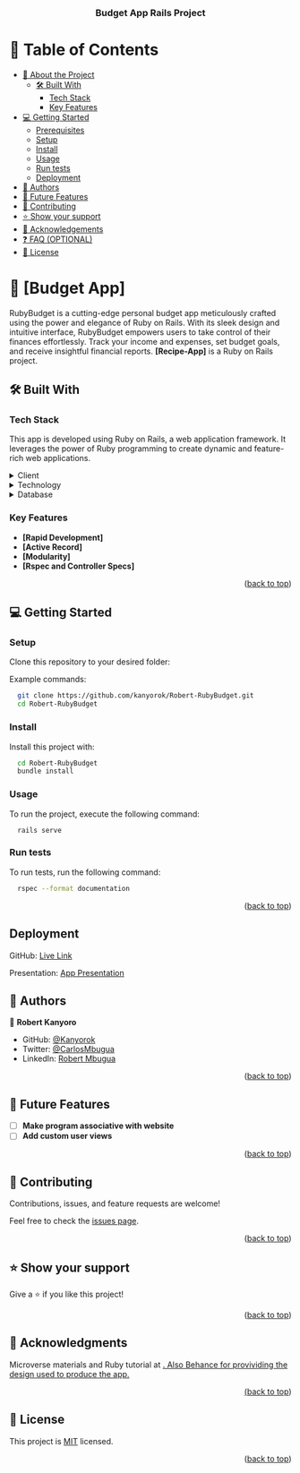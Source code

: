 <a name="readme-top"></a>
<div align="center">
  <!-- You are encouraged to replace this logo with your own! Otherwise you can also remove it. -->
  <br/>

  <h3><b>Budget App Rails Project</b></h3>

</div>

<!-- TABLE OF CONTENTS -->

# 📗 Table of Contents

- [📖 About the Project](#about-project)
  - [🛠 Built With](#built-with)
    - [Tech Stack](#tech-stack)
    - [Key Features](#key-features)
- [💻 Getting Started](#getting-started)
  - [Prerequisites](#prerequisites)
  - [Setup](#setup)
  - [Install](#install)
  - [Usage](#usage)
  - [Run tests](#run-tests)
  - [Deployment](#deployment)
- [👥 Authors](#authors)
- [🔭 Future Features](#future-features)
- [🤝 Contributing](#contributing)
- [⭐️ Show your support](#support)
- [🙏 Acknowledgements](#acknowledgements)
- [❓ FAQ (OPTIONAL)](#faq)
- [📝 License](#license)

<!-- PROJECT DESCRIPTION -->

# 📖 [Budget App] <a name="about-project"></a>

RubyBudget is a cutting-edge personal budget app meticulously crafted using the power and elegance of Ruby on Rails. With its sleek design and intuitive interface, RubyBudget empowers users to take control of their finances effortlessly. Track your income and expenses, set budget goals, and receive insightful financial reports.
**[Recipe-App]** is a Ruby on Rails project.

## 🛠 Built With <a name="built-with"></a>

### Tech Stack <a name="tech-stack"></a>

This app is developed using Ruby on Rails, a web application framework. It leverages the power of Ruby programming to create dynamic and feature-rich web applications.

<details>
  <summary>Client</summary>
  <ul>
    <li><a href="https://www.tutorialspoint.com/mvc_framework/mvc_framework_introduction.htm">MVC App</a></li>
  </ul>
</details>

<details>
  <summary>Technology</summary>
  <ul>
    <li><a href="https://www.tutorialspoint.com/ruby-on-rails/">Ruby on Rails</a></li>
  </ul>
</details>

<details>
<summary>Database</summary>
  <ul>
    <li><a href="https://www.postgresql.org/">PostgreSQL</a></li>
  </ul>
</details>

<!-- Features -->

### Key Features <a name="key-features"></a>

- **[Rapid Development]**
- **[Active Record]**
- **[Modularity]**
- **[Rspec and Controller Specs]**

<p align="right">(<a href="#readme-top">back to top</a>)</p>

<!-- GETTING STARTED -->

<!-- GETTING STARTED -->

## 💻 Getting Started <a name="getting-started"></a>

### Setup

Clone this repository to your desired folder:

Example commands:

```sh
  git clone https://github.com/kanyorok/Robert-RubyBudget.git
  cd Robert-RubyBudget
```
### Install

Install this project with:

```sh
  cd Robert-RubyBudget
  bundle install
```

### Usage

To run the project, execute the following command:

```
  rails serve
```

### Run tests

To run tests, run the following command:

```sh
  rspec --format documentation
```

<p align="right">(<a href="#readme-top">back to top</a>)</p>

## Deployment <a name="deployment">

GitHub: [Live Link](https://robbudget.onrender.com/)

Presentation: [App Presentation](https://drive.google.com/file/d/1UTUMOUe6iooLd_J7cxgLmJc4EeDuxCXX/view?usp=sharing)


<!-- AUTHORS -->

## 👥 Authors <a name="authors"></a>

👤 **Robert Kanyoro**

- GitHub: [@Kanyorok](https://github.com/Kanyorok)
- Twitter: [@CarlosMbugua](https://twitter.com/CarlosMbugua)
- LinkedIn: [Robert Mbugua](https://www.linkedin.com/in/robert-mbugua-kanyoro/)

<p align="right">(<a href="#readme-top">back to top</a>)</p>

<!-- FUTURE FEATURES -->

## 🔭 Future Features <a name="future-features"></a>

- [ ] **Make program associative with website**
- [ ] **Add custom user views**

<p align="right">(<a href="#readme-top">back to top</a>)</p>

<!-- CONTRIBUTING -->

## 🤝 Contributing <a name="contributing"></a>

Contributions, issues, and feature requests are welcome!

Feel free to check the [issues page](https://github.com/Kanyorok/Robert-RubyBudget/issues).


<p align="right">(<a href="#readme-top">back to top</a>)</p>

## ⭐️ Show your support <a name="support"></a>

Give a ⭐️ if you like this project!

<p align="right">(<a href="#readme-top">back to top</a>)</p>

<!-- ACKNOWLEDGEMENTS -->

## 🙏 Acknowledgments <a name="acknowledgements"></a>

Microverse materials and Ruby tutorial at <a href="https://www.tutorialspoint.com/ruby-on-rails/rails-installation.htm">. Also Behance for provividing the design used to produce the app. <a href=https://www.behance.net/gregoirevella>

<p align="right">(<a href="#readme-top">back to top</a>)</p>

<!-- LICENSE -->

## 📝 License <a name="license"></a>

This project is [MIT](./LICENSE) licensed.

<p align="right">(<a href="#readme-top">back to top</a>)</p>